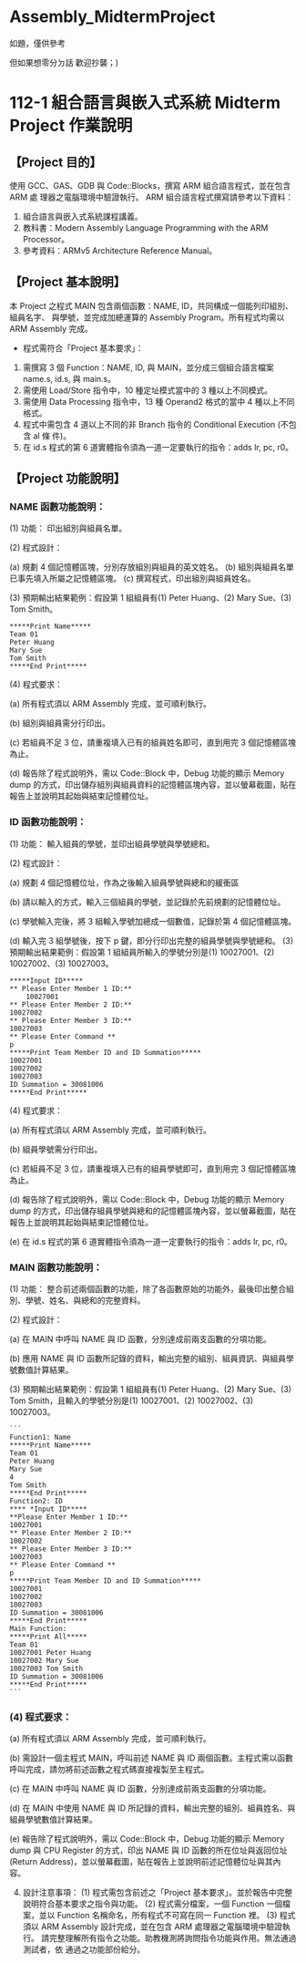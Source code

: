 # Assembly_MidtermProject


如題，僅供參考

但如果想零分ㄉ話
歡迎抄襲；)

# 112-1 組合語言與嵌入式系統 Midterm Project 作業說明
## 【Project 目的】
使用 GCC、GAS、GDB 與 Code::Blocks，撰寫 ARM 組合語言程式，並在包含 ARM 處
理器之電腦環境中驗證執行。
ARM 組合語言程式撰寫請參考以下資料：
1. 組合語言與嵌入式系統課程講義。
2. 教科書：Modern Assembly Language Programming with the ARM Processor。
3. 參考資料：ARMv5 Architecture Reference Manual。

## 【Project 基本說明】
本 Project 之程式 MAIN 包含兩個函數：NAME, ID，共同構成一個能列印組別、組員名字、
與學號，並完成加總運算的 Assembly Program。所有程式均需以 ARM Assembly 完成。
* 程式需符合「Project 基本要求」：
1. 需撰寫 3 個 Function：NAME, ID, 與 MAIN，並分成三個組合語言檔案 name.s, id.s, 
與 main.s。
2. 需使用 Load/Store 指令中，10 種定址模式當中的 3 種以上不同模式。
3. 需使用 Data Processing 指令中，13 種 Operand2 格式的當中 4 種以上不同格式。
4. 程式中需包含 4 道以上不同的非 Branch 指令的 Conditional Execution (不包含 al 條
件)。
5. 在 id.s 程式的第 6 道實體指令須為一道一定要執行的指令：adds lr, pc, r0。
## 【Project 功能說明】
### NAME 函數功能說明：

(1) 功能：
印出組別與組員名單。

(2) 程式設計：

(a) 規劃 4 個記憶體區塊，分別存放組別與組員的英文姓名。
    (b) 組別與組員名單已事先填入所屬之記憶體區塊。
    (c) 撰寫程式，印出組別與組員姓名。
        
(3) 預期輸出結果範例：假設第 1 組組員有(1) Peter Huang、(2) Mary Sue、(3) Tom Smith。
```
*****Print Name*****
Team 01
Peter Huang
Mary Sue
Tom Smith
*****End Print*****
```

(4) 程式要求：

(a) 所有程式須以 ARM Assembly 完成，並可順利執行。

(b) 組別與組員需分行印出。
    
(c) 若組員不足 3 位，請重複填入已有的組員姓名即可，直到用完 3 個記憶體區塊為止。
    
(d) 報告除了程式說明外，需以 Code::Block 中，Debug 功能的顯示 Memory dump 的方式，印出儲存組別與組員資料的記憶體區塊內容，並以螢幕截圖，貼在報告上並說明其起始與結束記憶體位址。
### ID 函數功能說明：
    
(1) 功能：
    輸入組員的學號，並印出組員學號與學號總和。

(2) 程式設計：
    
(a) 規劃 4 個記憶體位址，作為之後輸入組員學號與總和的緩衝區

(b) 請以輸入的方式，輸入三個組員的學號，並記錄於先前規劃的記憶體位址。

(c) 學號輸入完後，將 3 組輸入學號加總成一個數值，記錄於第 4 個記憶體區塊。

(d) 輸入完 3 組學號後，按下 p 鍵，即分行印出完整的組員學號與學號總和。
(3) 預期輸出結果範例：假設第 1 組組員所輸入的學號分別是(1) 10027001、(2) 10027002、(3) 10027003。
```
*****Input ID*****
** Please Enter Member 1 ID:**
    10027001
** Please Enter Member 2 ID:**
10027002
** Please Enter Member 3 ID:**
10027003
** Please Enter Command **
p
*****Print Team Member ID and ID Summation*****
10027001
10027002
10027003
ID Summation = 30081006
*****End Print*****
```
(4) 程式要求：
        
(a) 所有程式須以 ARM Assembly 完成，並可順利執行。

(b) 組員學號需分行印出。

(c) 若組員不足 3 位，請重複填入已有的組員學號即可，直到用完 3 個記憶體區塊為止。

(d) 報告除了程式說明外，需以 Code::Block 中，Debug 功能的顯示 Memory dump 的方式，印出儲存組員學號與總和的記憶體區塊內容，並以螢幕截圖，貼在報告上並說明其起始與結束記憶體位址。

(e) 在 id.s 程式的第 6 道實體指令須為一道一定要執行的指令：adds lr, pc, r0。
### MAIN 函數功能說明：

(1) 功能：
    整合前述兩個函數的功能，除了各函數原始的功能外，最後印出整合組別、學號、姓名、與總和的完整資料。

(2) 程式設計：

(a) 在 MAIN 中呼叫 NAME 與 ID 函數，分別達成前兩支函數的分項功能。

(b) 應用 NAME 與 ID 函數所記錄的資料，輸出完整的組別、組員資訊、與組員學號數值計算結果。
    
(3) 預期輸出結果範例：假設第 1 組組員有(1) Peter Huang、(2) Mary Sue、(3) Tom Smith，且輸入的學號分別是(1) 10027001、(2) 10027002、(3) 10027003。

    ```
    Function1: Name
    *****Print Name*****
    Team 01
    Peter Huang
    Mary Sue
    4
    Tom Smith
    *****End Print*****
    Function2: ID
    **** *Input ID*****
    **Please Enter Member 1 ID:**
    10027001
    ** Please Enter Member 2 ID:**
    10027002
    ** Please Enter Member 3 ID:**
    10027003
    ** Please Enter Command **
    p
    *****Print Team Member ID and ID Summation*****
    10027001
    10027002
    10027003
    ID Summation = 30081006
    *****End Print*****
    Main Function:
    *****Print All*****
    Team 01
    10027001 Peter Huang
    10027002 Mary Sue
    10027003 Tom Smith
    ID Summation = 30081006
    *****End Print*****
    ```
### (4) 程式要求：

(a) 所有程式須以 ARM Assembly 完成，並可順利執行。
    
(b) 需設計一個主程式 MAIN，呼叫前述 NAME 與 ID 兩個函數。主程式需以函數呼叫完成，請勿將前述函數之程式碼直接複製至主程式。
    
(c) 在 MAIN 中呼叫 NAME 與 ID 函數，分別達成前兩支函數的分項功能。
    
(d) 在 MAIN 中使用 NAME 與 ID 所記錄的資料，輸出完整的組別、組員姓名、與組員學號數值計算結果。
    
(e) 報告除了程式說明外，需以 Code::Block 中，Debug 功能的顯示 Memory dump 與 CPU Register 的方式，印出 NAME 與 ID 函數的所在位址與返回位址(Return Address)，並以螢幕截圖，貼在報告上並說明前述記憶體位址與其內容。

4. 設計注意事項： 
(1) 程式需包含前述之「Project 基本要求」。並於報告中完整說明符合基本要求之指令與功能。
(2) 程式需分檔案，一個 Function 一個檔案，並以 Function 名稱命名，所有程式不可寫在同一 Function 裡。
(3) 程式須以 ARM Assembly 設計完成，並在包含 ARM 處理器之電腦環境中驗證執行。
請完整理解所有指令之功能。助教機測將詢問指令功能與作用。無法通過測試者，依
通過之功能部份給分。